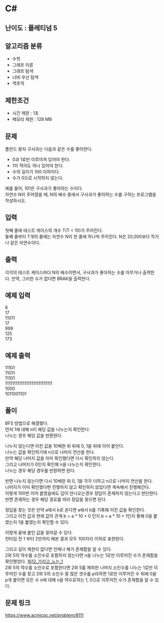 # C#

## 난이도 : 플레티넘 5

## 알고리즘 분류
  - 수학
  - 그래프 이론
  - 그래프 탐색
  - 너비 우선 탐색
  - 역추적

## 제한조건
  - 시간 제한 : 1초
  - 메모리 제한 : 128 MB

## 문제
폴란드 왕자 구사과는 다음과 같은 수를 좋아한다.<br/>

  - 0과 1로만 이루어져 있어야 한다.
  - 1이 적어도 하나 있어야 한다.
  - 수의 길이가 100 이하이다.
  - 수가 0으로 시작하지 않는다.

예를 들어, 101은 구사과가 좋아하는 수이다.<br/>
자연수 N이 주어졌을 때, N의 배수 중에서 구사과가 좋아하는 수를 구하는 프로그램을 작성하시오.<br/>


## 입력
첫째 줄에 테스트 케이스의 개수 T(T < 10)가 주어진다.<br/>
둘째 줄부터 T개의 줄에는 자연수 N이 한 줄에 하나씩 주어진다. N은 20,000보다 작거나 같은 자연수이다.<br/>


## 출력
각각의 테스트 케이스마다 N의 배수이면서, 구사과가 좋아하는 수를 아무거나 출력한다. 만약, 그러한 수가 없다면 BRAK을 출력한다.<br/>


## 예제 입력
6<br/>
17<br/>
11011<br/>
17<br/>
999<br/>
125<br/>
173<br/>


## 예제 출력
11101<br/>
11011<br/>
11101<br/>
111111111111111111111111111<br/>
1000<br/>
1011001101<br/>


## 풀이
BFS 방법으로 해결했다.<br/>
먼저 1에 대해 n이 해당 값을 나누는지 확인한다.<br/>
나누는 경우 해당 값을 반환한다.<br/>


나누지 않는다면 이전 값을 10배한 뒤 뒤에 0, 1을 뒤에 이어 붙인다.<br/>
나누는 값을 확인하기에 n으로 나머지 연산을 한다.<br/>
만약 해당 나머지 값을 이미 확인했다면 다시 확인하지 않는다.<br/>
그리고 나머지가 0인지 확인해 n을 나누는지 확인한다.<br/>
나누는 경우 해당 경우를 반환하면 된다.<br/>


반면 나누지 않는다면 다시 10배한 뒤 0, 1을 각각 더하고 n으로 나머지 연산을 한다.<br/>
나머지가 이미 확인했다면 진행하지 않고 확인하지 않았다면 계속해서 진행해간다.<br/>
이렇게 100번 이어 붙였음에도 답이 안나오는경우 정답이 존재하지 않는다고 판단한다.<br/>
반면 존재하는 경우 해당 경로를 따라 정답을 찾으면 된다.<br/>


정답을 찾는 것은 만약 a에서 b로 온다면 a에서 b를 기록해 이전 값을 확인한다.<br/>
그리고 이전 값과 현재 값의 관계 b = a * 10 + 0 인지 b = a * 10 + 1인지 통해 0을 붙였는지 1을 붙였는지 확인할 수 있다.<br/>


이렇게 끝에 붙인 값을 찾아갈 수 있다.<br/>
런타임 전 1 부터 2만까지 해본 결과 모두 100자리 이하로 표현된다.<br/>


그리고 길이 제한이 없다면 언제나 해가 존재함을 알 수 있다.<br/>
2와 5의 약수를 소인수로 포함하지 않는다면 n을 나누는 1로만 이루어진 수가 존재함을 확인했었다. [1612_가지고_노는_1](https://github.com/TryingPop/MyPS/tree/main/BaekJoon/00_000~09_999/1_000~1_999/1_600~1_699/1612_%EA%B0%80%EC%A7%80%EA%B3%A0_%EB%85%B8%EB%8A%94_1)<br/>
2와 5의 약수를 소인수로 포함한다면 2와 5를 제외한 나머지 소인수를 나누는 1로만 이루어진 수를 찾고 2와 5의 소인수 중 많은 갯수를 p라하면 1로만 이루어진 수 뒤에 0을 p개 붙이면 모든 수 n에 대해 n을 약수로하는 1, 0으로 이루어진 수가 존재함을 알 수 있다.<br/>


## 문제 링크
https://www.acmicpc.net/problem/8111